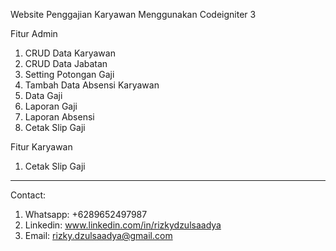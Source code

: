 Website Penggajian Karyawan Menggunakan Codeigniter 3

Fitur Admin
1. CRUD Data Karyawan
2. CRUD Data Jabatan
3. Setting Potongan Gaji
4. Tambah Data Absensi Karyawan
5. Data Gaji
6. Laporan Gaji
7. Laporan Absensi
8. Cetak Slip Gaji

Fitur Karyawan
1. Cetak Slip Gaji
*************************************************
Contact: 
1. Whatsapp: +6289652497987
2. Linkedin: www.linkedin.com/in/rizkydzulsaadya
3. Email: rizky.dzulsaadya@gmail.com


